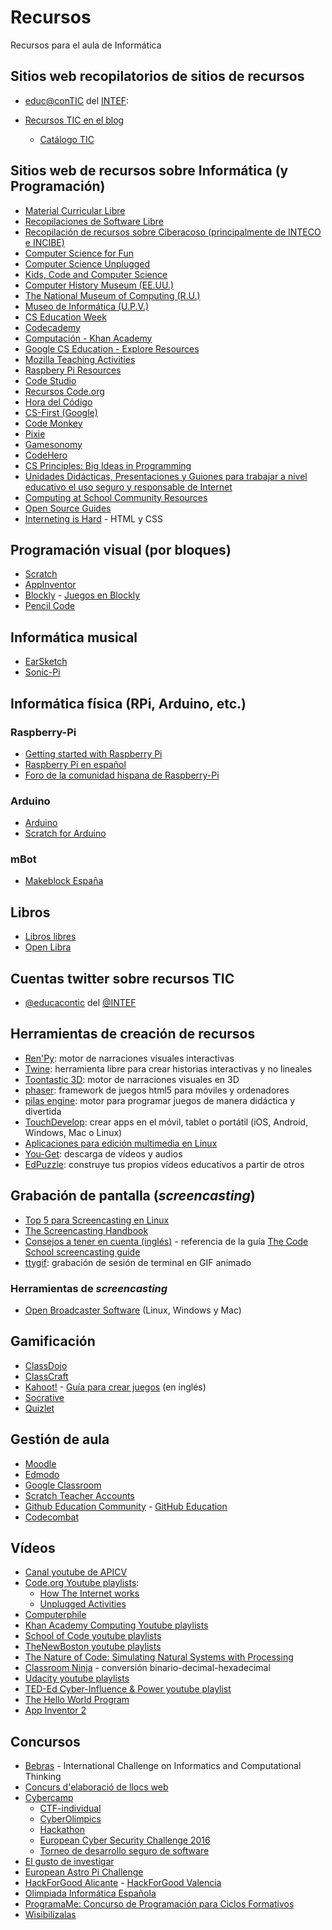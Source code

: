 # Recursos

Recursos para el aula de Informática

## Sitios web recopilatorios de sitios de recursos

* [educ@conTIC](http://www.educacontic.es/) del [INTEF](http://educalab.es/intef):
  
* [Recursos TIC en el blog](http://www.educacontic.es/blog/recursos-tic)
  * [Catálogo TIC](http://www.educacontic.es/catalogo-tic)
  
## Sitios web de recursos sobre Informática (y Programación)

* [Material Curricular Libre](http://mclibre.org/)
* [Recopilaciones de Software Libre](http://www.cdlibre.org/)
* [Recopilación de recursos sobre Ciberacoso (principalmente de INTECO e INCIBE)](https://www.mecd.gob.es/educacion-mecd/mc/convivencia-escolar/recursos/materiales-otros-recursos/ciberacoso.html)
* [Computer Science for Fun](http://www.cs4fn.org/)
* [Computer Science Unplugged](http://csunplugged.org/)
* [Kids, Code and Computer Science](https://www.kidscodecs.com/)
* [Computer History Museum (EE.UU.)](http://www.computerhistory.org/)
* [The National Museum of Computing (R.U.)](http://www.tnmoc.org/)
* [Museo de Informática (U.P.V.)](http://museo.inf.upv.es/)
* [CS Education Week](https://csedweek.org/csteacher)
* [Codecademy](https://www.codecademy.com/es)
* [Computación - Khan Academy](https://es.khanacademy.org/computing)
* [Google CS Education - Explore Resources](https://www.google.com/edu/cs/explore.html)
* [Mozilla Teaching Activities](https://learning.mozilla.org/en-US/activities)
* [Raspbery Pi Resources](https://www.raspberrypi.org/resources/)
* [Code Studio](https://studio.code.org/)
* [Recursos Code.org](https://code.org/learn)
* [Hora del Código](https://hourofcode.com/es)
* [CS-First (Google)](https://www.cs-first.com/)
* [Code Monkey](https://www.playcodemonkey.com/)
* [Pixie](http://pixie.es/)
* [Gamesonomy](http://www.gamesonomy.com/?lang=es)
* [CodeHero](http://codehero.co/)
* [CS Principles: Big Ideas in Programming](http://interactivepython.org/runestone/static/StudentCSP/index.html)
* [Unidades Didácticas, Presentaciones y Guiones para trabajar a nivel educativo el uso seguro y responsable de Internet](https://menores.osi.es/escuela-cibersegura/programa-jornadas-escolares-uso-seguro-y-responsable-red/descargar-materiales)
* [Computing at School Community Resources](https://community.computingatschool.org.uk/resources)
* [Open Source Guides](https://opensource.guide/)
* [Interneting is Hard](https://internetingishard.com/) - HTML y CSS

## Programación visual (por bloques)

* [Scratch](https://scratch.mit.edu/)
* [AppInventor](http://appinventor.mit.edu/explore/)
* [Blockly](https://developers.google.com/blockly/) - [Juegos en Blockly](https://blockly-games.appspot.com/)
* [Pencil Code](https://pencilcode.net/)

## Informática musical

* [EarSketch](https://earsketch.gatech.edu/)
* [Sonic-Pi](http://sonic-pi.net/)

## Informática física (RPi, Arduino, etc.)

### Raspberry-Pi

* [Getting started with Raspberry Pi](https://opensource.com/article/16/12/getting-started-raspberry-pi)
* [Raspberry Pi en español](http://www.raspberryshop.es/)
* [Foro de la comunidad hispana de Raspberry-Pi](http://www.raspberrypi-spanish.es/foro/)

### Arduino

* [Arduino](https://www.arduino.cc/)
* [Scratch for Arduino](http://s4a.cat/index_es.html)

### mBot

* [Makeblock España](https://www.makeblock.es/)

## Libros

* [Libros libres](https://github.com/vhf/free-programming-books/blob/master/free-programming-books-es.md)
* [Open Libra](https://openlibra.com/es/collection)

## Cuentas twitter sobre recursos TIC

* [@educacontic](https://twitter.com/educacontic) del [@INTEF](https://twitter.com/educaintef)

## Herramientas de creación de recursos

* [Ren'Py](https://www.renpy.org/): motor de narraciones visuales interactivas
* [Twine](https://twinery.org/): herramienta libre para crear historias interactivas y no lineales
* [Toontastic 3D](https://toontastic.withgoogle.com/): motor de narraciones visuales en 3D
* [phaser](https://phaser.io/): framework de juegos html5 para móviles y ordenadores
* [pilas engine](http://pilas-engine.com.ar/): motor para programar juegos de manera didáctica y divertida
* [TouchDevelop](https://www.touchdevelop.com/): crear apps en el móvil, tablet o portátil (iOS, Android, Windows, Mac o Linux)
* [Aplicaciones para edición multimedia en Linux](http://www.technodyan.com/aplicaciones-edicion-multimedia-linux/)
* [You-Get](https://you-get.org/): descarga de vídeos y audios
* [EdPuzzle](https://edpuzzle.com/): construye tus propios vídeos educativos a partir de otros

## Grabación de pantalla (*screencasting*)

* [Top 5 para Screencasting en Linux](http://blog.desdelinux.net/top-5-para-screencasting-en-linux/)
* [The Screencasting Handbook](http://thescreencastinghandbook.com/)
* [Consejos a tener en cuenta (inglés)](https://gist.github.com/Gregg/968534) - referencia de la guía [The Code School screencasting guide](https://www.codeschool.com/screencasting)
* [ttygif](https://github.com/sugyan/ttygif): grabación de sesión de terminal en GIF animado

### Herramientas de *screencasting*

* [Open Broadcaster Software](https://obsproject.com/) (Linux, Windows y Mac)

## Gamificación

* [ClassDojo](https://www.classdojo.com/es-es/)
* [ClassCraft](http://www.classcraft.com/es/)
* [Kahoot!](https://getkahoot.com/) - [Guía para crear juegos](https://files.getkahoot.com/academy/Kahoot_Academy_Guide_1st_Ed_-_September_2016.pdf) (en inglés)
* [Socrative](https://www.socrative.com/)
* [Quizlet](https://quizlet.com/)

## Gestión de aula

* [Moodle](https://moodle.org/)
* [Edmodo](https://www.edmodo.com/?language=es)
* [Google Classroom](https://classroom.google.com/)
* [Scratch Teacher Accounts](https://scratch.mit.edu/educators/#teacher-accounts)
* [Github Education Community](https://education.github.community/) - [GitHub Education](https://education.github.com/)
* [Codecombat](https://codecombat.com/)

## Vídeos

* [Canal youtube de APICV](https://www.youtube.com/channel/UCdtS1K-lMH9psoShIiYJYFg)
* [Code.org Youtube playlists](https://www.youtube.com/user/CodeOrg/playlists):
  * [How The Internet works](https://www.youtube.com/playlist?list=PLzdnOPI1iJNfMRZm5DDxco3UdsFegvuB7)
  * [Unplugged Activities](https://www.youtube.com/playlist?list=PLzdnOPI1iJNerXmhWGR_V-8vWPe0v62DE)
* [Computerphile](https://www.youtube.com/user/Computerphile/)
* [Khan Academy Computing Youtube playlists](https://www.youtube.com/channel/UCye0TMXdb_zdfvVgXA0XtkA/playlists)
* [School of Code youtube playlists](https://www.youtube.com/channel/UCINg1S61mpN7dZW8vR2ikCw/playlists)
* [TheNewBoston youtube playlists](https://www.youtube.com/user/thenewboston/playlists)
* [The Nature of Code: Simulating Natural Systems with Processing](https://www.youtube.com/user/shiffman/playlists?shelf_id=6&view=50&sort=dd)
* [Classroom Ninja](https://www.youtube.com/channel/UCLBtrJ27GrzxX3_2xerBEXQ) - conversión binario-decimal-hexadecimal
* [Udacity youtube playlists](https://www.youtube.com/user/Udacity/playlists)
* [TED-Ed Cyber-Influence & Power youtube playlist](https://www.youtube.com/playlist?list=PLJicmE8fK0EjmM_h5SlfvmbW_ZxKjLzHR)
* [The Hello World Program](https://www.youtube.com/user/helloworldprogram/)
* [App Inventor 2](https://www.youtube.com/playlist?list=PLoq0YHvpcFc4rSIM20-E9HLuYw84M9mhg)

## Concursos

* [Bebras](http://bebras.org/) - International Challenge on Informatics and Computational Thinking
* [Concurs d'elaboració de llocs web](http://websalpunt.cat/)
* [Cybercamp](https://cybercamp.es/)
    * [CTF-individual](https://cybercamp.es/competiciones/ctf-individual)
    * [CyberOlimpics](https://cybercamp.es/competiciones/cyberolympics)
    * [Hackathon](https://cybercamp.es/competiciones/hackathon)
    * [European Cyber Security Challenge 2016](https://cybercamp.es/competiciones/ECSC2016)
    * [Torneo de desarrollo seguro de software](https://cybercamp.es/competiciones/desarrollo-seguro)
* [El gusto de investigar](https://sites.google.com/site/elgustodeinvestigar/)
* [European Astro Pi Challenge](http://www.esa.int/Education/Teachers_Corner/European_Astro_Pi_Challenge_Code_your_ISS_experiment_-_more_details)
* [HackForGood Alicante](http://hackforgood.net/category/alicante/) - [HackForGood Valencia](http://hackforgood.net/hackforgood-valencia-ya-esta-aqui/)
* [Olimpiada Informática Española](https://olimpiada-informatica.org/)
* [ProgramaMe: Concurso de Programación para Ciclos Formativos](http://programa-me.com/)
* [Wisibilízalas](https://portal.upf.edu/web/mdm-dtic/wisibilizalas)
